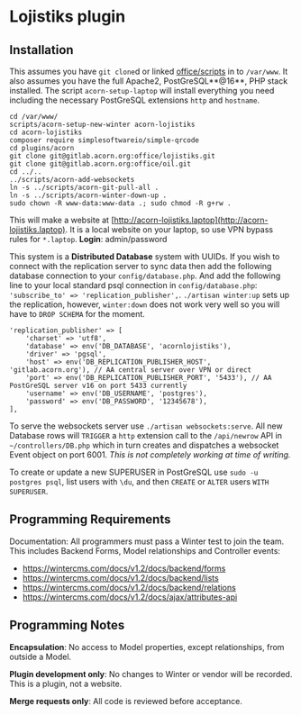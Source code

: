 # Lojistiks plugin

## Installation

This assumes you have `git clone`d or linked [office/scripts](https://gitlab.acorn.org/office/scripts) in to `/var/www`. It also assumes you have the full Apache2, PostGreSQL**@16**, PHP stack installed. The script `acorn-setup-laptop` will install everything you need including the necessary PostGreSQL extensions `http` and `hostname`.

```
cd /var/www/
scripts/acorn-setup-new-winter acorn-lojistiks
cd acorn-lojistiks
composer require simplesoftwareio/simple-qrcode
cd plugins/acorn
git clone git@gitlab.acorn.org:office/lojistiks.git
git clone git@gitlab.acorn.org:office/oil.git
cd ../..
../scripts/acorn-add-websockets
ln -s ../scripts/acorn-git-pull-all .
ln -s ../scripts/acorn-winter-down-up .
sudo chown -R www-data:www-data .; sudo chmod -R g+rw .
```

This will make a website at [http://acorn-lojistiks.laptop](http://acorn-lojistiks.laptop). It is a local website on your laptop, so use VPN bypass rules for `*.laptop`. **Login**: admin/password

This system is a **Distributed Database** system with UUIDs. If you wish to connect with the replication server to sync data then add the following database connection to your `config/database.php`. And add the following line to your local standard psql connection in `config/database.php`: `'subscribe_to' => 'replication_publisher',`. `./artisan winter:up` sets up the replication, however, `winter:down` does not work very well so you will have to `DROP SCHEMA` for the moment.

```
'replication_publisher' => [
    'charset' => 'utf8',
    'database' => env('DB_DATABASE', 'acornlojistiks'),
    'driver' => 'pgsql',
    'host' => env('DB_REPLICATION_PUBLISHER_HOST', 'gitlab.acorn.org'), // AA central server over VPN or direct
    'port' => env('DB_REPLICATION_PUBLISHER_PORT', '5433'), // AA PostGreSQL server v16 on port 5433 currently
    'username' => env('DB_USERNAME', 'postgres'),
    'password' => env('DB_PASSWORD', '12345678'),
],
```

To serve the websockets server use `./artisan websockets:serve`. All new Database rows will `TRIGGER` a `http` extension call to the `/api/newrow` API in `~/controllers/DB.php` which in turn creates and dispatches a websocket Event object on port 6001. _This is not completely working at time of writing._

To create or update a new SUPERUSER in PostGreSQL use `sudo -u postgres psql`, list users with `\du`, and then `CREATE` or `ALTER` users `WITH SUPERUSER`.

## Programming Requirements

Documentation: All programmers must pass a Winter test to join the team. This includes Backend Forms, Model relationships and Controller events:

* https://wintercms.com/docs/v1.2/docs/backend/forms
* https://wintercms.com/docs/v1.2/docs/backend/lists
* https://wintercms.com/docs/v1.2/docs/backend/relations
* https://wintercms.com/docs/v1.2/docs/ajax/attributes-api

## Programming Notes

**Encapsulation**: No access to Model properties, except relationships, from outside a Model.

**Plugin development only**: No changes to Winter or vendor will be recorded. This is a plugin, not a website.

**Merge requests only**: All code is reviewed before acceptance.

